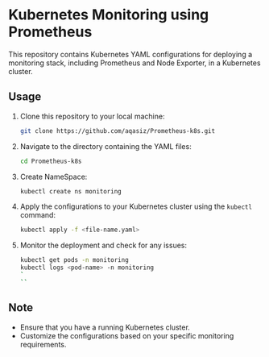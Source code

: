 # Kubernetes Monitoring using Prometheus

This repository contains Kubernetes YAML configurations for deploying a monitoring stack, including Prometheus and Node Exporter, in a Kubernetes cluster.

## Usage

1. Clone this repository to your local machine:

    ```bash
    git clone https://github.com/aqasiz/Prometheus-k8s.git
    ```

2. Navigate to the directory containing the YAML files:

    ```bash
    cd Prometheus-k8s
    ```

3. Create NameSpace:

    ```bash
    kubectl create ns monitoring
    ```
  
4. Apply the configurations to your Kubernetes cluster using the `kubectl` command:

    ```bash
    kubectl apply -f <file-name.yaml>
    ```
    
5. Monitor the deployment and check for any issues:

    ```bash
    kubectl get pods -n monitoring
    kubectl logs <pod-name> -n monitoring
    `
    ``

## Note

- Ensure that you have a running Kubernetes cluster.
- Customize the configurations based on your specific monitoring requirements.
